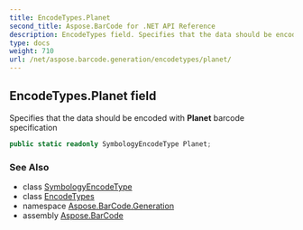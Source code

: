 ```yaml
---
title: EncodeTypes.Planet
second_title: Aspose.BarCode for .NET API Reference
description: EncodeTypes field. Specifies that the data should be encoded with Planet barcode specification
type: docs
weight: 710
url: /net/aspose.barcode.generation/encodetypes/planet/
---
```

## EncodeTypes.Planet field

Specifies that the data should be encoded with **Planet** barcode specification

```csharp
public static readonly SymbologyEncodeType Planet;
```

### See Also

* class [SymbologyEncodeType](../../symbologyencodetype/)
* class [EncodeTypes](../)
* namespace [Aspose.BarCode.Generation](../../encodetypes/)
* assembly [Aspose.BarCode](../../../)


